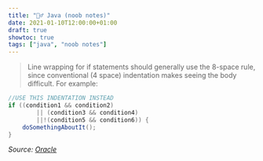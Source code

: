 ```yaml
---
title: "🤷‍♂️ Java (noob notes)"
date: 2021-01-10T12:00:00+01:00
draft: true
showtoc: true
tags: ["java", "noob notes"]
---
```



> Line wrapping for if statements should generally use the 8-space rule, since conventional (4 space) indentation makes seeing the body difficult. For example:

```java
//USE THIS INDENTATION INSTEAD
if ((condition1 && condition2)
        || (condition3 && condition4)
        ||!(condition5 && condition6)) {
    doSomethingAboutIt();
} 
```

_Source: [Oracle](https://www.oracle.com/java/technologies/javase/codeconventions-indentation.html#248)_
